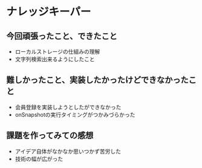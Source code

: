 <!-- readme.md -->
# ナレッジキーパー
## 今回頑張ったこと、できたこと
- ローカルストレージの仕組みの理解
- 文字列検索出来るようにしたこと

## 難しかったこと、実装したかったけどできなかったこと
- 会員登録を実装しようとしたができなかった
- onSnapshotの実行タイミングがつかみづらかった

## 課題を作ってみての感想
- アイデア自体がなかなか思いつかず苦労した
- 技術の幅が広がった